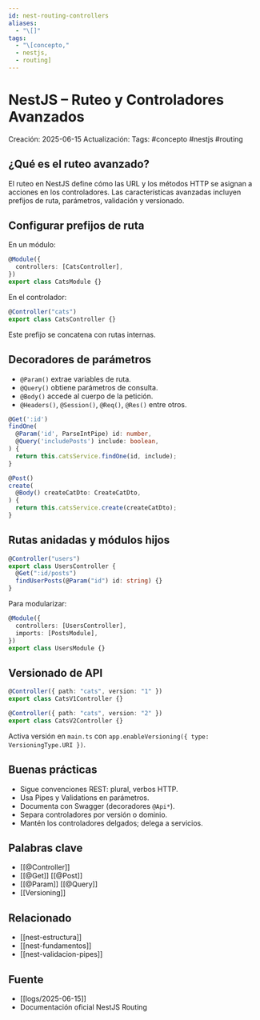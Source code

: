 ```yaml
---
id: nest-routing-controllers
aliases:
  - "\[]"
tags:
  - "\[concepto,"
  - nestjs,
  - routing]
---
```


# NestJS – Ruteo y Controladores Avanzados

Creación: 2025-06-15
Actualización:
Tags: #concepto #nestjs #routing

## ¿Qué es el ruteo avanzado?

El ruteo en NestJS define cómo las URL y los métodos HTTP
se asignan a acciones en los controladores. Las características
avanzadas incluyen prefijos de ruta, parámetros, validación
y versionado.

## Configurar prefijos de ruta

En un módulo:

```ts
@Module({
  controllers: [CatsController],
})
export class CatsModule {}
```

En el controlador:

```ts
@Controller("cats")
export class CatsController {}
```

Este prefijo se concatena con rutas internas.

## Decoradores de parámetros

- `@Param()` extrae variables de ruta.
- `@Query()` obtiene parámetros de consulta.
- `@Body()` accede al cuerpo de la petición.
- `@Headers()`, `@Session()`, `@Req()`, `@Res()` entre otros.

```ts
@Get(':id')
findOne(
  @Param('id', ParseIntPipe) id: number,
  @Query('includePosts') include: boolean,
) {
  return this.catsService.findOne(id, include);
}

@Post()
create(
  @Body() createCatDto: CreateCatDto,
) {
  return this.catsService.create(createCatDto);
}
```

## Rutas anidadas y módulos hijos

```ts
@Controller("users")
export class UsersController {
  @Get(":id/posts")
  findUserPosts(@Param("id") id: string) {}
}
```

Para modularizar:

```ts
@Module({
  controllers: [UsersController],
  imports: [PostsModule],
})
export class UsersModule {}
```

## Versionado de API

```ts
@Controller({ path: "cats", version: "1" })
export class CatsV1Controller {}

@Controller({ path: "cats", version: "2" })
export class CatsV2Controller {}
```

Activa versión en `main.ts` con
`app.enableVersioning({ type: VersioningType.URI })`.

## Buenas prácticas

- Sigue convenciones REST: plural, verbos HTTP.
- Usa Pipes y Validations en parámetros.
- Documenta con Swagger (decoradores `@Api*`).
- Separa controladores por versión o dominio.
- Mantén los controladores delgados; delega a servicios.

## Palabras clave

- [[@Controller]]
- [[@Get]] [[@Post]]
- [[@Param]] [[@Query]]
- [[Versioning]]

## Relacionado

- [[nest-estructura]]
- [[nest-fundamentos]]
- [[nest-validacion-pipes]]

## Fuente

- [[logs/2025-06-15]]
- Documentación oficial NestJS Routing

